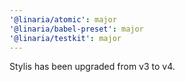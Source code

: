 ```yaml
---
'@linaria/atomic': major
'@linaria/babel-preset': major
'@linaria/testkit': major
---
```


Stylis has been upgraded from v3 to v4.
